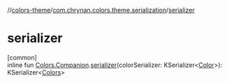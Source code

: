 //[colors-theme](../../index.md)/[com.chrynan.colors.theme.serialization](index.md)/[serializer](serializer.md)

# serializer

[common]\
inline fun [Colors.Companion](../com.chrynan.colors.theme/-colors/-companion/index.md).[serializer](serializer.md)(colorSerializer: KSerializer&lt;[Color](../../../colors-core/colors-core/com.chrynan.colors/-color/index.md)&gt;): KSerializer&lt;[Colors](../com.chrynan.colors.theme/-colors/index.md)&gt;
